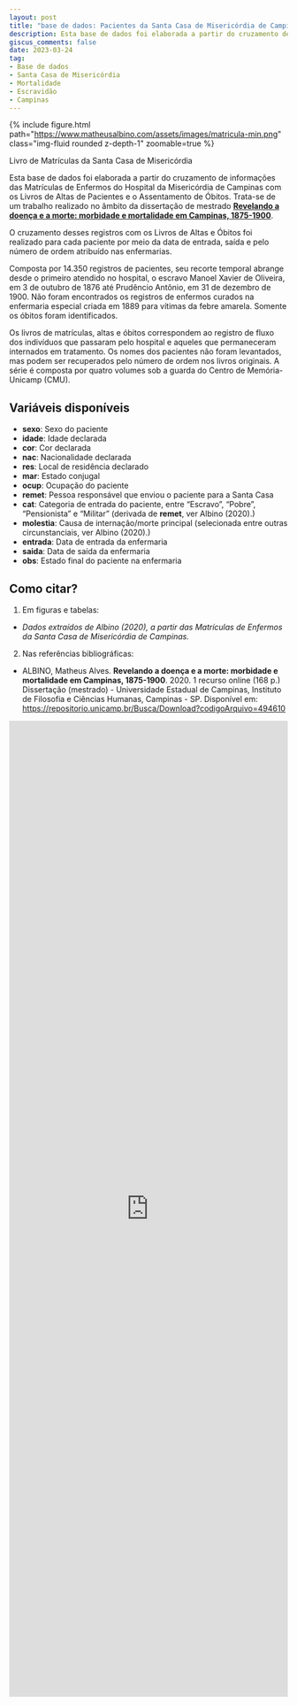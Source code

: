 ```yaml
---
layout: post
title: "base de dados: Pacientes da Santa Casa de Misericórdia de Campinas, 1876-1900"
description: Esta base de dados foi elaborada a partir do cruzamento de informações das Matrículas de Enfermos do Hospital da Misericórdia de Campinas com os Livros de Altas de Pacientes e o Assentamento de Óbitos.
giscus_comments: false
date: 2023-03-24
tag:
- Base de dados
- Santa Casa de Misericórdia
- Mortalidade
- Escravidão
- Campinas
---
```


{% include figure.html path="https://www.matheusalbino.com/assets/images/matricula-min.png" class="img-fluid rounded z-depth-1" zoomable=true %}
<figcaption class="caption">Livro de Matrículas da Santa Casa de Misericórdia</figcaption>

Esta base de dados foi elaborada a partir do cruzamento de informações
das Matrículas de Enfermos do Hospital da Misericórdia de Campinas com
os Livros de Altas de Pacientes e o Assentamento de Óbitos. Trata-se de
um trabalho realizado no âmbito da dissertação de mestrado [**Revelando
a doença e a morte: morbidade e mortalidade em Campinas,
1875-1900**](https://repositorio.unicamp.br/Busca/Download?codigoArquivo=494610).

O cruzamento desses registros com os Livros de Altas e Óbitos foi
realizado para cada paciente por meio da data de entrada, saída e pelo
número de ordem atribuído nas enfermarias.

Composta por 14.350 registros de pacientes, seu recorte temporal abrange
desde o primeiro atendido no hospital, o escravo Manoel Xavier de
Oliveira, em 3 de outubro de 1876 até Prudêncio Antônio, em 31 de
dezembro de 1900. Não foram encontrados os registros de enfermos curados
na enfermaria especial criada em 1889 para vítimas da febre amarela.
Somente os óbitos foram identificados.

Os livros de matrículas, altas e óbitos correspondem ao registro de
fluxo dos indivíduos que passaram pelo hospital e aqueles que
permaneceram internados em tratamento. Os nomes dos pacientes não foram
levantados, mas podem ser recuperados pelo número de ordem nos livros
originais. A série é composta por quatro volumes sob a guarda do Centro
de Memória-Unicamp (CMU).

## Variáveis disponíveis

- **sexo**: Sexo do paciente
- **idade**: Idade declarada
- **cor**: Cor declarada
- **nac**: Nacionalidade declarada
- **res**: Local de residência declarado
- **mar**: Estado conjugal
- **ocup**: Ocupação do paciente
- **remet**: Pessoa responsável que enviou o paciente para a Santa Casa
- **cat**: Categoria de entrada do paciente, entre “Escravo”, “Pobre”,
  “Pensionista” e “Militar” (derivada de **remet**, ver Albino (2020).)
- **molestia**: Causa de internação/morte principal (selecionada entre
  outras circunstanciais, ver Albino (2020).)
- **entrada**: Data de entrada da enfermaria
- **saida**: Data de saída da enfermaria
- **obs**: Estado final do paciente na enfermaria

## Como citar?

1.  Em figuras e tabelas:
- *Dados extraídos de Albino (2020), a partir das Matrículas de Enfermos
  da Santa Casa de Misericórdia de Campinas.*

2.  Nas referências bibliográficas:

- ALBINO, Matheus Alves. **Revelando a doença e a morte: morbidade e
  mortalidade em Campinas, 1875-1900**. 2020. 1 recurso online (168 p.)
  Dissertação (mestrado) - Universidade Estadual de Campinas, Instituto
  de Filosofia e Ciências Humanas, Campinas - SP. Disponível em:
  <https://repositorio.unicamp.br/Busca/Download?codigoArquivo=494610>

 <!-- <iframe src="https://www.matheusalbino.com/SCMC_DT.html" title="Base de Dados: Pacientes da Santa Casa de Misericórdia" style="position: relative; height: auto; width: 100%; border: none; margin: 40px; padding: 40px"></iframe>  -->

<div style="position:relative; width:100%; height:0px; padding-bottom:350%;">
    <iframe style="position:absolute; left:0; top:0; width:100%; height:100%; border: none"
        src="https://www.matheusalbino.com/SCMC.html">
    </iframe>
</div>

<!-- <object data="https://www.matheusalbino.com/SCMC_DT.html" style="position:relative; width:100%; height:0px; padding-bottom:500%">
     <iframe src="https://www.matheusalbino.com/SCMC_DT.html" title="Base de Dados: Pacientes da Santa Casa de Misericórdia" style="position: relative; height: auto; width: 100%; border: none; margin: 40px; padding: 40px"></iframe> 
    Error: Embedded data could not be displayed.
</object> -->
